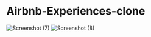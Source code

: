 # Airbnb-Experiences-clone
![Screenshot (7)](https://user-images.githubusercontent.com/92708967/202216575-aca3f0a0-067a-4c19-b9a6-68fdf20239c0.png)
![Screenshot (8)](https://user-images.githubusercontent.com/92708967/202216744-2a6d5e53-fd02-4630-98e4-128fedd3c553.png)
